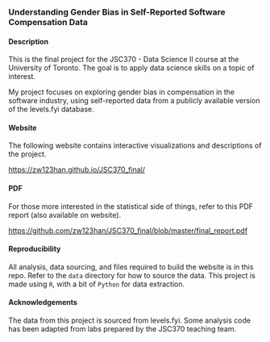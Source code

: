 ### Understanding Gender Bias in Self-Reported Software Compensation Data

#### Description
This is the final project for the JSC370 - Data Science II course at the University of Toronto. The goal is to apply data science skills on a topic of interest. 

My project focuses on exploring gender bias in compensation in the software industry, using self-reported data from a publicly available version of the levels.fyi database.

#### Website
The following website contains interactive visualizations and descriptions of the project.

https://zw123han.github.io/JSC370_final/

#### PDF
For those more interested in the statistical side of things, refer to this PDF report (also available on website).

https://github.com/zw123han/JSC370_final/blob/master/final_report.pdf

#### Reproducibility
All analysis, data sourcing, and files required to build the website is in this repo. Refer to the `data` directory for how to source the data. This project is made using `R`, with a bit of `Python` for data extraction.

#### Acknowledgements
The data from this project is sourced from levels.fyi. Some analysis code has been adapted from labs prepared by the JSC370 teaching team.
